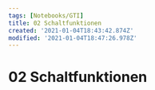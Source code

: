 ```yaml
---
tags: [Notebooks/GTI]
title: 02 Schaltfunktionen
created: '2021-01-04T18:43:42.874Z'
modified: '2021-01-04T18:47:26.978Z'
---
```


# 02 Schaltfunktionen


